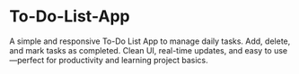 # To-Do-List-App
A simple and responsive To-Do List App to manage daily tasks. Add, delete, and mark tasks as completed. Clean UI, real-time updates, and easy to use—perfect for productivity and learning project basics.
